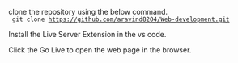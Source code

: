 clone the repository using the below command.<br>
<code> git clone https://github.com/aravind8204/Web-development.git</code>

Install the Live Server Extension in the vs code.

Click the Go Live to open the web page in the browser.
